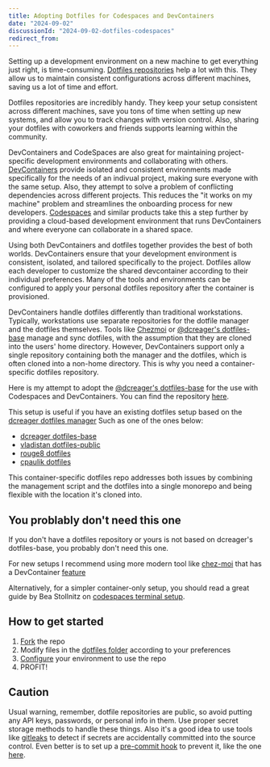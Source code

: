 ```yaml
---
title: Adopting Dotfiles for Codespaces and DevContainers
date: "2024-09-02"
discussionId: "2024-09-02-dotfiles-codespaces"
redirect_from:
---
```


Setting up a development environment on a new machine to get
everything just right, is time-consuming.
[Dotfiles repositories](https://github.com/search?q=topic%3Adotfiles&type=repositories) help a
lot with this. They allow us to maintain consistent configurations
across different machines, saving us a lot of time and effort.

Dotfiles repositories are incredibly handy. They keep your setup
consistent across different machines, save you tons of time when
setting up new systems, and allow you to track changes with version
control. Also, sharing your dotfiles with coworkers and friends supports
learning within the community.


DevContainers and CodeSpaces are also great for maintaining
project-specific development environments and collaborating with
others. [DevContainers](https://containers.dev/) provide isolated and consistent environments made
specifically for the needs of an indivual project, making sure everyone 
with the same setup.  Also, they attempt to solve a problem of conflicting
dependencies across different projects. This reduces the "it works on my machine"
problem and streamlines the onboarding process for new developers. [Codespaces](https://github.com/features/codespaces) and similar
products take this a step further by providing a cloud-based development environment that
runs DevContainers and where everyone can collaborate in a shared space.

Using both DevContainers and dotfiles together provides the best of both worlds. 
DevContainers ensure that your development environment is consistent, isolated, and 
tailored specifically to the project. Dotfiles allow each developer to customize the
shared devcontainer according to their individual preferences. Many of the tools and
environments can be configured to apply your personal dotfiles repository after the
container is provisioned.

DevContainers handle dotfiles differently than traditional workstations.
Typically, workstations use separate repositories for the dotfile
manager and the dotfiles themselves. Tools like
[Chezmoi](https://www.chezmoi.io/) or [@dcreager's
dotfiles-base](https://github.com/dcreager/dotfiles-base) manage
and sync dotfiles, with the assumption that they are cloned into the users' home directory.
However, DevContainers support only a single repository containing both
the manager and the dotfiles, which is often cloned into a non-home directory.
This is why you need a container-specific dotfiles repository.


Here is my attempt to adopt the [@dcreager's dotfiles-base](https://github.com/dcreager/dotfiles-base) for the use with Codespaces and DevContainers. You can find the repository [here](https://github.com/vladistan/dotfiles-codespaces).

This setup is useful if you have an existing dotfiles setup based
on the [dcreager dotfiles
manager](https://github.com/dcreager/dotfiles-base/) Such as one
of the ones below:

- [dcreager dotfiles-base](https://github.com/dcreager/dotfiles-public)
- [vladistan dotfiles-public](https://github.com/vladistan/dotfiles-public)
- [rouge8 dotfiles](https://github.com/rouge8/dotfiles)
- [cpaulik dotfiles](https://github.com/cpaulik/dotfiles)

This container-specific dotfiles repo addresses both issues by combining the management script and the dotfiles into a single monorepo and being flexible with the location it's cloned into.

## You problably don't need this one

If you don't have a dotfiles repository or yours is not based on dcreager's dotfiles-base, you probably don't need this one. 

For new setups I recommend using more modern tool  like
[chez-moi](https://www.chezmoi.io/) that has a DevContainer
[feature](https://github.com/rio/features/tree/main/src/chezmoi)

Alternatively, for a simpler container-only setup, you should read
a great guide by Bea Stollnitz on [codespaces terminal
setup](https://bea.stollnitz.com/blog/codespaces-terminal/).


## How to get started

1. [Fork](https://github.com/vladistan/dotfiles-codespaces/fork) the repo
2. Modify files in the [dotfiles folder](https://github.com/vladistan/dotfiles-codespaces/tree/main/dotfiles) according to your preferences
3. [Configure](#dotfiles-in-containers) your environment to use the repo
4. PROFIT!

## Caution

Usual warning, remember, dotfile repositories are public, so avoid putting any API keys, passwords, or personal info in them. Use proper secret storage methods to handle these things. Also it's a good
idea to use tools like [gitleaks](https://github.com/zricethezav/gitleaks) to detect if secrets are accidentally committed into the source control. Even better is to set up a [pre-commit hook](https://pre-commit.com/) to prevent it, like the one [here](https://github.com/vladistan/dotfiles-codespaces/blob/031d362f3f05c442d8da45e8c6f436a0b147f7c1/.pre-commit-config.yaml#L61).

